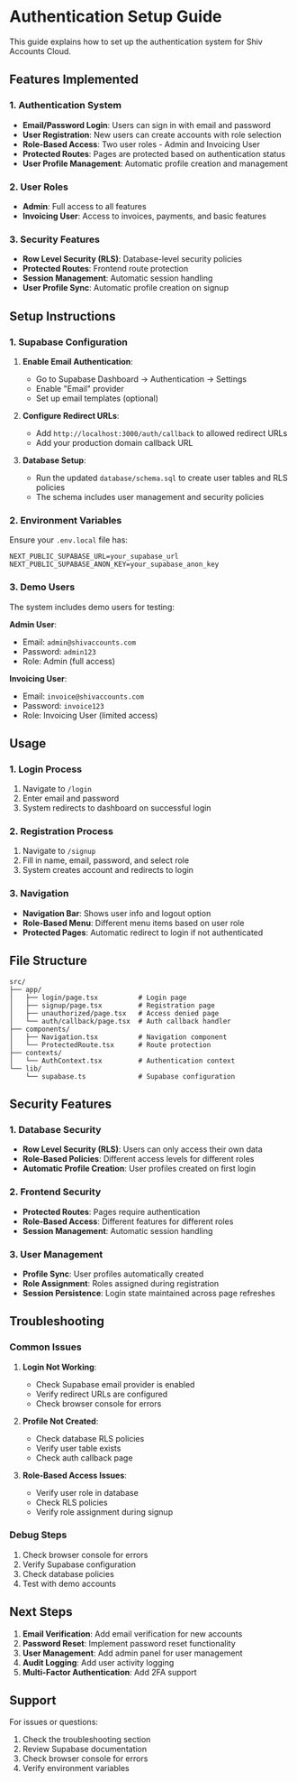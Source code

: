 # Authentication Setup Guide

This guide explains how to set up the authentication system for Shiv Accounts Cloud.

## Features Implemented

### 1. Authentication System
- **Email/Password Login**: Users can sign in with email and password
- **User Registration**: New users can create accounts with role selection
- **Role-Based Access**: Two user roles - Admin and Invoicing User
- **Protected Routes**: Pages are protected based on authentication status
- **User Profile Management**: Automatic profile creation and management

### 2. User Roles
- **Admin**: Full access to all features
- **Invoicing User**: Access to invoices, payments, and basic features

### 3. Security Features
- **Row Level Security (RLS)**: Database-level security policies
- **Protected Routes**: Frontend route protection
- **Session Management**: Automatic session handling
- **User Profile Sync**: Automatic profile creation on signup

## Setup Instructions

### 1. Supabase Configuration

1. **Enable Email Authentication**:
   - Go to Supabase Dashboard → Authentication → Settings
   - Enable "Email" provider
   - Set up email templates (optional)

2. **Configure Redirect URLs**:
   - Add `http://localhost:3000/auth/callback` to allowed redirect URLs
   - Add your production domain callback URL

3. **Database Setup**:
   - Run the updated `database/schema.sql` to create user tables and RLS policies
   - The schema includes user management and security policies

### 2. Environment Variables

Ensure your `.env.local` file has:
```env
NEXT_PUBLIC_SUPABASE_URL=your_supabase_url
NEXT_PUBLIC_SUPABASE_ANON_KEY=your_supabase_anon_key
```

### 3. Demo Users

The system includes demo users for testing:

**Admin User**:
- Email: `admin@shivaccounts.com`
- Password: `admin123`
- Role: Admin (full access)

**Invoicing User**:
- Email: `invoice@shivaccounts.com`
- Password: `invoice123`
- Role: Invoicing User (limited access)

## Usage

### 1. Login Process
1. Navigate to `/login`
2. Enter email and password
3. System redirects to dashboard on successful login

### 2. Registration Process
1. Navigate to `/signup`
2. Fill in name, email, password, and select role
3. System creates account and redirects to login

### 3. Navigation
- **Navigation Bar**: Shows user info and logout option
- **Role-Based Menu**: Different menu items based on user role
- **Protected Pages**: Automatic redirect to login if not authenticated

## File Structure

```
src/
├── app/
│   ├── login/page.tsx          # Login page
│   ├── signup/page.tsx         # Registration page
│   ├── unauthorized/page.tsx   # Access denied page
│   └── auth/callback/page.tsx  # Auth callback handler
├── components/
│   ├── Navigation.tsx          # Navigation component
│   └── ProtectedRoute.tsx      # Route protection
├── contexts/
│   └── AuthContext.tsx         # Authentication context
└── lib/
    └── supabase.ts             # Supabase configuration
```

## Security Features

### 1. Database Security
- **Row Level Security (RLS)**: Users can only access their own data
- **Role-Based Policies**: Different access levels for different roles
- **Automatic Profile Creation**: User profiles created on first login

### 2. Frontend Security
- **Protected Routes**: Pages require authentication
- **Role-Based Access**: Different features for different roles
- **Session Management**: Automatic session handling

### 3. User Management
- **Profile Sync**: User profiles automatically created
- **Role Assignment**: Roles assigned during registration
- **Session Persistence**: Login state maintained across page refreshes

## Troubleshooting

### Common Issues

1. **Login Not Working**:
   - Check Supabase email provider is enabled
   - Verify redirect URLs are configured
   - Check browser console for errors

2. **Profile Not Created**:
   - Check database RLS policies
   - Verify user table exists
   - Check auth callback page

3. **Role-Based Access Issues**:
   - Verify user role in database
   - Check RLS policies
   - Verify role assignment during signup

### Debug Steps

1. Check browser console for errors
2. Verify Supabase configuration
3. Check database policies
4. Test with demo accounts

## Next Steps

1. **Email Verification**: Add email verification for new accounts
2. **Password Reset**: Implement password reset functionality
3. **User Management**: Add admin panel for user management
4. **Audit Logging**: Add user activity logging
5. **Multi-Factor Authentication**: Add 2FA support

## Support

For issues or questions:
1. Check the troubleshooting section
2. Review Supabase documentation
3. Check browser console for errors
4. Verify environment variables

